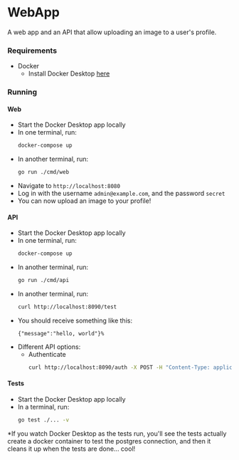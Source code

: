 # WebApp

A web app and an API that allow uploading an image to a user's profile.

### Requirements

* Docker
  * Install Docker Desktop [here](https://docs.docker.com/get-docker/)

### Running

#### Web

* Start the Docker Desktop app locally
* In one terminal, run:
  ```bash
  docker-compose up
  ```
* In another terminal, run:
  ```bash
  go run ./cmd/web
  ```
* Navigate to `http://localhost:8080`
* Log in with the username `admin@example.com`, and the password `secret`
* You can now upload an image to your profile!

#### API

* Start the Docker Desktop app locally
* In one terminal, run:
  ```bash
  docker-compose up
  ```
* In another terminal, run:
  ```bash
  go run ./cmd/api
  ```
* In another terminal, run:
  ```bash
  curl http://localhost:8090/test
  ```
* You should receive something like this:
  ```
  {"message":"hello, world"}%
  ```
* Different API options:
  * Authenticate
    ```bash
    curl http://localhost:8090/auth -X POST -H "Content-Type: application/json" -d '{"email":"admin@example.com","password":"secret"}'
    ```

#### Tests

* Start the Docker Desktop app locally
* In a terminal, run:
  ```bash
  go test ./... -v
  ```

\*If you watch Docker Desktop as the tests run, you'll see the tests actually create a docker container to test the postgres connection, and then it cleans it up when the tests are done... cool!
